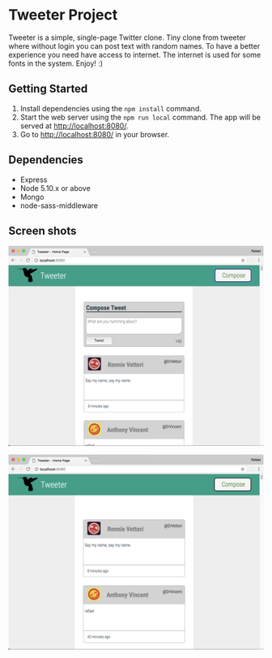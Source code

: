 # Tweeter Project

Tweeter is a simple, single-page Twitter clone. Tiny clone from tweeter where without login you can post text with random names. To have a better experience you need have access to internet. The internet is used for some fonts in the system. Enjoy! :)


## Getting Started


1. Install dependencies using the `npm install` command.
2. Start the web server using the `npm run local` command. The app will be served at <http://localhost:8080/>.
3. Go to <http://localhost:8080/> in your browser.


## Dependencies

- Express
- Node 5.10.x or above
- Mongo
- node-sass-middleware


## Screen shots

!["Compousing a new tweeter"](https://github.com/rafaelgavabarreto/tweeter/blob/master/img/Compose.png)


!["Read a list of tweeters"](https://github.com/rafaelgavabarreto/tweeter/blob/master/img/Main%20screen.png)

